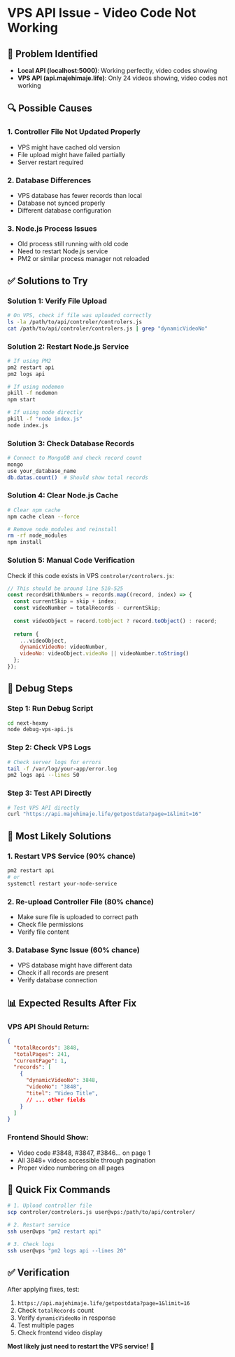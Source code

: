 # VPS API Issue - Video Code Not Working

## 🚨 **Problem Identified**
- **Local API (localhost:5000)**: Working perfectly, video codes showing
- **VPS API (api.majehimaje.life)**: Only 24 videos showing, video codes not working

## 🔍 **Possible Causes**

### 1. **Controller File Not Updated Properly**
- VPS might have cached old version
- File upload might have failed partially
- Server restart required

### 2. **Database Differences**
- VPS database has fewer records than local
- Database not synced properly
- Different database configuration

### 3. **Node.js Process Issues**
- Old process still running with old code
- Need to restart Node.js service
- PM2 or similar process manager not reloaded

## ✅ **Solutions to Try**

### **Solution 1: Verify File Upload**
```bash
# On VPS, check if file was uploaded correctly
ls -la /path/to/api/controler/controlers.js
cat /path/to/api/controler/controlers.js | grep "dynamicVideoNo"
```

### **Solution 2: Restart Node.js Service**
```bash
# If using PM2
pm2 restart api
pm2 logs api

# If using nodemon
pkill -f nodemon
npm start

# If using node directly
pkill -f "node index.js"
node index.js
```

### **Solution 3: Check Database Records**
```bash
# Connect to MongoDB and check record count
mongo
use your_database_name
db.datas.count()  # Should show total records
```

### **Solution 4: Clear Node.js Cache**
```bash
# Clear npm cache
npm cache clean --force

# Remove node_modules and reinstall
rm -rf node_modules
npm install
```

### **Solution 5: Manual Code Verification**
Check if this code exists in VPS `controler/controlers.js`:

```javascript
// This should be around line 510-525
const recordsWithNumbers = records.map((record, index) => {
  const currentSkip = skip + index;
  const videoNumber = totalRecords - currentSkip;
  
  const videoObject = record.toObject ? record.toObject() : record;
  
  return {
    ...videoObject,
    dynamicVideoNo: videoNumber,
    videoNo: videoObject.videoNo || videoNumber.toString()
  };
});
```

## 🧪 **Debug Steps**

### **Step 1: Run Debug Script**
```bash
cd next-hexmy
node debug-vps-api.js
```

### **Step 2: Check VPS Logs**
```bash
# Check server logs for errors
tail -f /var/log/your-app/error.log
pm2 logs api --lines 50
```

### **Step 3: Test API Directly**
```bash
# Test VPS API directly
curl "https://api.majehimaje.life/getpostdata?page=1&limit=16"
```

## 🎯 **Most Likely Solutions**

### **1. Restart VPS Service (90% chance)**
```bash
pm2 restart api
# or
systemctl restart your-node-service
```

### **2. Re-upload Controller File (80% chance)**
- Make sure file is uploaded to correct path
- Check file permissions
- Verify file content

### **3. Database Sync Issue (60% chance)**
- VPS database might have different data
- Check if all records are present
- Verify database connection

## 📊 **Expected Results After Fix**

### **VPS API Should Return:**
```json
{
  "totalRecords": 3848,
  "totalPages": 241,
  "currentPage": 1,
  "records": [
    {
      "dynamicVideoNo": 3848,
      "videoNo": "3848",
      "titel": "Video Title",
      // ... other fields
    }
  ]
}
```

### **Frontend Should Show:**
- Video code #3848, #3847, #3846... on page 1
- All 3848+ videos accessible through pagination
- Proper video numbering on all pages

## 🚀 **Quick Fix Commands**

```bash
# 1. Upload controller file
scp controler/controlers.js user@vps:/path/to/api/controler/

# 2. Restart service
ssh user@vps "pm2 restart api"

# 3. Check logs
ssh user@vps "pm2 logs api --lines 20"
```

## ✅ **Verification**

After applying fixes, test:
1. `https://api.majehimaje.life/getpostdata?page=1&limit=16`
2. Check `totalRecords` count
3. Verify `dynamicVideoNo` in response
4. Test multiple pages
5. Check frontend video display

**Most likely just need to restart the VPS service!** 🎉
